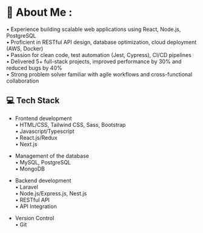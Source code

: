 # 💫 About Me :
• Experience building scalable web applications using React, Node.js, PostgreSQL</br>
• Proficient in RESTful API design, database optimization, cloud deployment (AWS, Docker)</br>
• Passion for clean code, test automation (Jest, Cypress), CI/CD pipelines</br>
• Delivered 5+ full-stack projects, improved performance by 30% and reduced bugs by 40%</br>
• Strong problem solver familiar with agile workflows and cross-functional collaboration</br>

## 💻 Tech Stack
- Frontend development</br>
 • HTML/CSS, Tailwind CSS, Sass, Bootstrap</br>
 • Javascript/Typescript</br>
 • React.js/Redux</br>
 • Next.js</br>
 
- Management of the database</br>
 • MySQL, PostgreSQL</br>
 • MongoDB</br>

- Backend development</br>
 • Laravel</br>
 • Node.js/Express.js, Nest.js</br>
 • RESTful API</br>
 • API Integration</br>

- Version Control</br>
 • Git</br>
